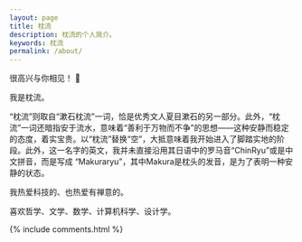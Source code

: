 ```yaml
---
layout: page
title: 枕流
description: 枕流的个人简介。
keywords: 枕流
permalink: /about/
---
```

<div class="about">
<p>很高兴与你相见！ 👋</p>

<p>我是枕流。</p>

<p>“枕流”则取自“漱石枕流”一词，恰是优秀文人夏目漱石的另一部分。此外，“枕流”一词还暗指安于流水，意味着“善利于万物而不争”的思想——这种安静而稳定的态度，着实宝贵。以“枕流”替换“空”，大抵意味着我开始进入了脚踏实地的阶段。此外，这一名字的英文，我并未直接沿用其日语中的罗马音“ChinRyu”或是中文拼音，而是写成 “Makuraryu”，其中Makura是枕头的发音，是为了表明一种安静的状态。</p>

<p>我热爱科技的、也热爱有禅意的。</p>

<p>喜欢哲学、文学、数学、计算机科学、设计学。</p>
{% include comments.html %}
